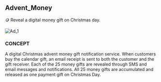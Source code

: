 ## Advent_Money

🪙 Reveal a digital money gift on Christmas day.

![Ad_1](https://github.com/sourceduty/Advent_Money/assets/123030236/2ebd2f50-aae9-473e-9e76-f044e9ea0873)


### CONCEPT

A digital Christmas advent money gift notification service. When customers buy the calendar gift, an email receipt is sent to both the customer and the gift receiver. Each of the 25 money gifts are revealed through SMS and email messages and notifications. All 25 money gifts are accumulated and released as one payment gift on Christmas Day.
